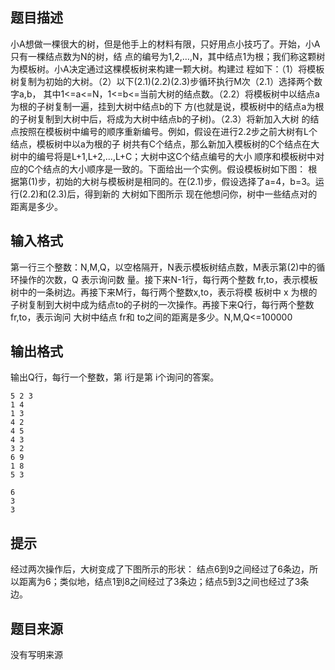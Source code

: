 


## 题目描述
小A想做一棵很大的树，但是他手上的材料有限，只好用点小技巧了。开始，小A只有一棵结点数为N的树，结
点的编号为1,2,…,N，其中结点1为根；我们称这颗树为模板树。小A决定通过这棵模板树来构建一颗大树。构建过
程如下：（1）将模板树复制为初始的大树。（2）以下(2.1)(2.2)(2.3)步循环执行M次（2.1）选择两个数字a,b，
其中1<=a<=N，1<=b<=当前大树的结点数。（2.2）将模板树中以结点a为根的子树复制一遍，挂到大树中结点b的下
方(也就是说，模板树中的结点a为根的子树复制到大树中后，将成为大树中结点b的子树)。（2.3）将新加入大树
的结点按照在模板树中编号的顺序重新编号。例如，假设在进行2.2步之前大树有L个结点，模板树中以a为根的子
树共有C个结点，那么新加入模板树的C个结点在大树中的编号将是L+1,L+2,…,L+C；大树中这C个结点编号的大小
顺序和模板树中对应的C个结点的大小顺序是一致的。下面给出一个实例。假设模板树如下图：
根据第(1)步，初始的大树与模板树是相同的。在(2.1)步，假设选择了a=4，b=3。运行(2.2)和(2.3)后，得到新的
大树如下图所示
现在他想问你，树中一些结点对的距离是多少。
## 输入格式
第一行三个整数：N,M,Q，以空格隔开，N表示模板树结点数，M表示第(2)中的循环操作的次数，Q 表示询问数
量。接下来N-1行，每行两个整数 fr,to，表示模板树中的一条树边。再接下来M行，每行两个整数x,to，表示将模
板树中 x 为根的子树复制到大树中成为结点to的子树的一次操作。再接下来Q行，每行两个整数fr,to，表示询问
大树中结点 fr和 to之间的距离是多少。N,M,Q<=100000
## 输出格式
输出Q行，每行一个整数，第 i行是第 i个询问的答案。

```input1
5 2 3 
1 4 
1 3 
4 2 
4 5 
4 3 
3 2 
6 9 
1 8 
5 3 

```

```output1
6
3
3
```

## 提示
经过两次操作后，大树变成了下图所示的形状：
结点6到9之间经过了6条边，所以距离为6；类似地，结点1到8之间经过了3条边；结点5到3之间也经过了3条边。
## 题目来源
没有写明来源


